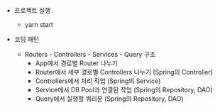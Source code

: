 - 프로젝트 실행
  - yarn start  

- 코딩 패턴
  - Routers - Controllers - Services - Query 구조
    - App에서 경로별 Router 나누기
    - Router에서 세부 경로별 Controllers 나누기 (Spring의 Controller)
    - Controllers에서 처리 작업 (Spring의 Service)
    - Service에서 DB Pool과 연결된 작업 (Spring의 Repository, DAO)
    - Query에서 실행할 쿼리문 (Spring의 Repository, DAO)